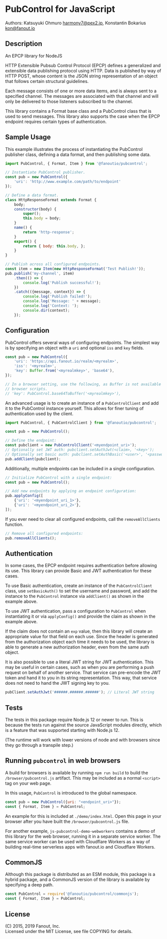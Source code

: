 # PubControl for JavaScript

Authors: Katsuyuki Ohmuro <harmony7@pex2.jp>, Konstantin Bokarius <kon@fanout.io>

## Description

An EPCP library for NodeJS

HTTP Extensible Pubsub Control Protocol (EPCP) defines a generalized and
extensible data publishing protocol using HTTP. Data is published by way of
HTTP POST, whose content is the JSON string representation of an object that
follows certain structural guidelines.

Each message consists of one or more data items, and is always sent to a
specified channel. The messages are associated with that channel and will
only be delivered to those listeners subscribed to the channel.

This library contains a Format base class and a PubControl class that is used
to send messages. This library also supports the case when the EPCP endpoint
requires certain types of authentication.

## Sample Usage

This example illustrates the process of instantiating the PubControl publisher
class, defining a data format, and then publishing some data.

```javascript
import PubControl, { Format, Item } from '@fanoutio/pubcontrol';

// Instantiate PubControl publisher.
const pub = new PubControl({
    'uri': 'http://www.example.com/path/to/endpoint'
});

// Define a data format.
class HttpResponseFormat extends Format {
    body;
    constructor(body) {
        super();
        this.body = body;
    }
    name() {
        return 'http-response';
    }
    export() {
        return { body: this.body, };
    }
}

// Publish across all configured endpoints.
const item = new Item(new HttpResponseFormat('Test Publish!'));
pub.publish('my-channel', item)
    .then(() => {
        console.log('Publish successful!');
    })
    .catch(({message, context}) => {
        console.log('Publish failed!');
        console.log('Message: ' + message);
        console.log('Context: ');
        console.dir(context); 
    });
```

## Configuration

PubControl offers several ways of configuring endpoints.  The simplest way
is by specifying an object with a `uri` and optional `iss` and `key` fields. 

```javascript
const pub = new PubControl({
    'uri': 'https://api.fanout.io/realm/<myrealm>',
    'iss': '<myrealm>',
    'key': Buffer.from('<myrealmkey>', 'base64'),
});

// In a browser setting, use the following, as Buffer is not available to
// browser scripts.
// 'key': PubControl.base64ToBuffer('<myrealmkey>'),
``` 

An advanced usage is to create an instance of a `PubControlClient` and add it to the
PubControl instance yourself.  This allows for finer tuning of authentication used
by the client.

```javascript
import PubControl, { PubControlClient } from '@fanoutio/pubcontrol';

const pub = new PubControl();

// Define the endpoint:
const pubclient = new PubControlClient('<myendpoint_uri>');
// Optionally set JWT auth: pubclient.setAuthJwt(<claim>, '<key>');
// Optionally set basic auth: pubclient.setAuthBasic('<user>', '<password>');
pub.addClient(pubclient);
```

Additionally, multiple endpoints can be included in a single configuration.

```javascript
// Initialize PubControl with a single endpoint:
const pub = new PubControl();

// Add new endpoints by applying an endpoint configuration:
pub.applyConfig([
    {'uri': '<myendpoint_uri_1>'},
    {'uri': '<myendpoint_uri_2>'},
]);
```

If you ever need to clear all configured endpoints, call the `removeAllClients`
function.

```javascript
// Remove all configured endpoints:
pub.removeAllClients();
```

## Authentication

In some cases, the EPCP endpoint requires authentication before allowing its
use. This library can provide Basic and JWT authentication for these cases.

To use Basic authentication, create an instance of the `PubControlClient` class,
use `setBasicAuth()` to set the username and password, and add the instance to
the `PubControl` instance via `addClient()` as shown in the example above.

To use JWT authentication, pass a configuration to `PubControl` when instantiating
it or via `applyConfig()` and provide the claim as shown in the example above.

If the claim does not contain an `exp` value, then this library will create an
appropriate value for that field on each use. Since the header is generated
from the authorization object each time it needs to be used, the library is
able to generate a new authorization header, even from the same auth object.

It is also possible to use a literal JWT string for JWT authentication.
This may be useful in certain cases, such as when you are performing a push
request on behalf of another service. That service can pre-encode the JWT
token and hand it to you in its string representation. This way, that service
does not need to hand the JWT signing key to you.

```javascript
pubClient.setAuthJwt('######.######.######'); // Literal JWT string
```

## Tests

The tests in this package require Node.js 12 or newer to run.  This is because
the tests run against the source JavaScript modules directly, which is
a feature that was supported starting with Node.js 12.

(The runtime will work with lower versions of node and with browsers since they
go through a transpile step.)

## Running `pubcontrol` in web browsers

A build for browsers is available by running `npm run build` to build the
`/browser/pubcontrol.js` artifact. This may be included as a normal `<script>`
tag on your web page.  

In this usage, `PubControl` is introduced to the global namespace.

```javascript
const pub = new PubControl({uri: "<endpoint_uri>"});
const { Format, Item } = PubControl;
```

An example for this is included at `./demo/index.html`.  Open this page in your
browser after you have built the `/browser/pubcontrol.js` file.  

For another example, `js-pubcontrol-demo-webworkers` contains a demo of this library for
the web browser, running it in a separate service worker. The same service
worker can be used with Cloudflare Workers as a way of building real-time
serverless apps with fanout.io and Cloudflare Workers.

## CommonJS

Although this package is distributed as an ESM module, this package is a hybrid
package, and a CommonJS version of the library is available by specifying a deep path.

```javascript
const PubControl = require('@fanoutio/pubcontrol/commonjs');
const { Format, Item } = PubControl;
```

## License

(C) 2015, 2019 Fanout, Inc.  
Licensed under the MIT License, see file COPYING for details.
